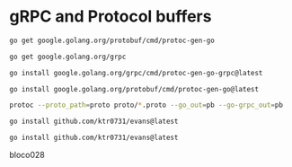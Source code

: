 # gRPC and Protocol buffers

```bash
go get google.golang.org/protobuf/cmd/protoc-gen-go
```

```bash
go get google.golang.org/grpc
```


```bash
go install google.golang.org/grpc/cmd/protoc-gen-go-grpc@latest
```

```bash
go install google.golang.org/protobuf/cmd/protoc-gen-go@latest
```

```bash
protoc --proto_path=proto proto/*.proto --go_out=pb --go-grpc_out=pb
```

```bash
go install github.com/ktr0731/evans@latest
```

```bash
go install github.com/ktr0731/evans@latest
```

bloco028
